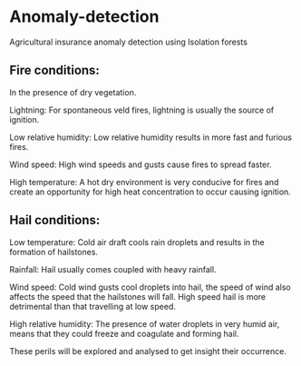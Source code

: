 # Anomaly-detection
Agricultural insurance anomaly detection using Isolation forests

## Fire conditions:
In the presence of dry vegetation.

Lightning: For spontaneous veld fires, lightning is usually the source of ignition.

Low relative humidity: Low relative humidity results in more fast and furious fires.

Wind speed: High wind speeds and gusts cause fires to spread faster.

High temperature: A hot dry environment is very conducive for fires and create an opportunity for high heat concentration to occur causing ignition.

## Hail conditions:
Low temperature: Cold air draft cools rain droplets and results in the formation of hailstones.

Rainfall: Hail usually comes coupled with heavy rainfall.

Wind speed: Cold wind gusts cool droplets into hail, the speed of wind also affects the speed that the hailstones will fall. High speed hail is more detrimental than that travelling at low speed.

High relative humidity: The presence of water droplets in very humid air, means that they could freeze and coagulate and forming hail.

These perils will be explored and analysed to get insight their occurrence.
